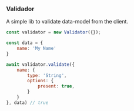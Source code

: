 ### Validador

A simple lib to validate data-model from the client.

```js
const validator = new Validator({});

const data = {
	name: 'My Name'
}

await validator.validate({
    name: {
        type: 'String',
        options: {
            present: true,
        }
    }
}, data) // true
```